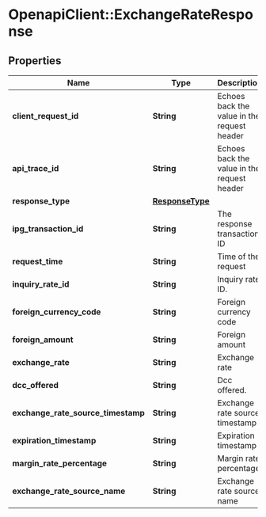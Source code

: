 # OpenapiClient::ExchangeRateResponse

## Properties
Name | Type | Description | Notes
------------ | ------------- | ------------- | -------------
**client_request_id** | **String** | Echoes back the value in the request header | [optional] 
**api_trace_id** | **String** | Echoes back the value in the request header | [optional] 
**response_type** | [**ResponseType**](ResponseType.md) |  | 
**ipg_transaction_id** | **String** | The response transaction ID | [optional] 
**request_time** | **String** | Time of the request | [optional] 
**inquiry_rate_id** | **String** | Inquiry rate ID. | [optional] 
**foreign_currency_code** | **String** | Foreign currency code | [optional] 
**foreign_amount** | **String** | Foreign amount | [optional] 
**exchange_rate** | **String** | Exchange rate | [optional] 
**dcc_offered** | **String** | Dcc offered. | [optional] 
**exchange_rate_source_timestamp** | **String** | Exchange rate source timestamp | [optional] 
**expiration_timestamp** | **String** | Expiration timestamp | [optional] 
**margin_rate_percentage** | **String** | Margin rate percentage. | [optional] 
**exchange_rate_source_name** | **String** | Exchange rate source name | [optional] 



